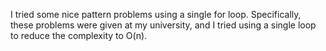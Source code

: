 I tried some nice pattern problems using a single for loop. Specifically, these problems were given at my university, and I tried using a single loop to reduce the complexity to O(n).
